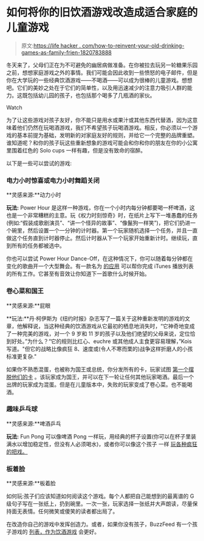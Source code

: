 # 如何将你的旧饮酒游戏改造成适合家庭的儿童游戏

> 原文:[https://life hacker . com/how-to-reinvent-your-old-drinking-games-as-family-frien-1820783888](https://lifehacker.com/how-to-reinvent-your-old-drinking-games-as-family-frien-1820783888)

冬天来了，父母们正在为不可避免的幽居病做准备。在你被拉去玩另一轮糖果乐园之前，想想家庭游戏之外的事情。我们可能会因此收到一些愤怒的电子邮件，但是你在大学玩的一些经典饮酒游戏——不喝酒——可以成为很棒的儿童游戏。想想吧。它们的美妙之处在于它们的简单性，以及用迅速减少的注意力吸引人群的能力。这既包括幼儿园的孩子，也包括那个喝多了几瓶酒的家伙。

Watch

为了让这些游戏对孩子友好，你不能只是用水或果汁或其他东西代替酒，因为这意味着他们仍然在玩喝酒游戏，我们不希望孩子玩喝酒游戏。相反，你必须以一个游戏的基本前提为基础，发明新的对家庭友好的规则，并给它一个完整的品牌重塑。谁知道呢？和你的孩子玩这些重新想象的游戏可能会和你和你的朋友在你的小公寓里围着红色的 Solo cups 一样有趣，但是没有致命的宿醉。

以下是一些可以尝试的游戏:

### 电力小时惊喜或电力小时舞蹈关闭

**灵感来源:**动力小时

**玩法:** Power Hour 是这样一种游戏，你在一个小时内每分钟都要喝一杯啤酒，这也是一个非常糟糕的主意。玩《权力时刻惊奇》时，在纸片上写下一堆愚蠢的任务(例如:“假装成歌剧演员”、“讲一个怪异的故事”、“像鬣狗一样笑”)，把它们扔进一个碗里，然后设置一个一分钟的计时器。第一个玩家随机选择一个任务，并且一直做这个任务直到计时器停止。然后计时器从下一个玩家开始重新计时。继续玩，直到所有的任务都被选中。

你也可以尝试 Power Hour Dance-Off，在这种情况下，你可以随着每分钟都在变化的歌曲开一个大型舞会。有一款名为 [的应用](https://itunes.apple.com/us/app/ali-spagnolas-power-album/id885388639) 可以帮你完成 iTunes 播放列表的所有工作。它甚至有音效让你知道下一首歌什么时候开始。

### 卷心菜和国王

**灵感来源:**屁眼

**玩法:**丹·柯伊斯为《纽约时报》杂志写了一篇关于这种重新发明的游戏的文章，他解释说，当这种经典的饮酒游戏从它最初的栖息地消失时，“它神奇地变成了一种完美的游戏，对一个 9 岁和 11 岁的孩子以及他们绝望的父母来说，定位恰到好处。”为什么？“它的规则比红心、euchre 或其他成人主食更容易理解，”Kois 写道。"但它的战略比像疯狂 8、速度或(令人不寒而栗的)战争这样折磨人的小孩标准更复杂."

如果你不熟悉混蛋，也被称为国王或总统，你分发所有的卡，玩家试图 [第一个摆脱他们的卡](http://assholerules.com/) 。该玩家成为国王，并可以在下一轮让任何其他玩家喝酒。最后一个出牌的玩家成为混蛋。但是在儿童版本中，失败的玩家变成了卷心菜。也不能喝酒。

### 趣味乒乓球

**灵感来源:**啤酒乒乓

**玩法:** Fun Pong 可以像啤酒 Pong 一样玩，用经典的杯子设置(你可以在杯子里装满水以增加稳定性，但没有人必须喝水)，或者你可以像这个孩子 一样 [玩各种疯狂的把戏。](https://www.youtube.com/watch?v=mr-1slehIdE)

### **板着脸**

**灵感来源:**板着脸

如何玩:孩子们应该知道如何阅读这个游戏。每个人都把自己能想到的最离谱的 G 级句子写在一张纸上，扔到碗里。一次一张，玩家选择一张纸并大声朗读，尽量保持面无表情。任何微笑或傻笑的读者都出局了。

在改造你自己的游戏中发挥创造力。或者，如果你没有孩子，BuzzFeed 有一个孩子游戏的 [列表，作为饮酒游戏](https://www.buzzfeed.com/jessicaprobus/kids-games-that-would-be-better-as-drinking-games?utm_term=.ksLb54LoLR#.pcY4ePo0oA) 会更好。